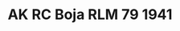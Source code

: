 ---
layout: product
title: "AK RC Boja RLM 79 1941"
price: "330" 
desc: "Acrylic Laquer 10mL"
img_path: "/assets/img/RC282.jpg"
brand: "AK "
available: true
special_offer: false
new: false
soon: false
cat: "020000"
subcat: "020200"
subsubcat: "020201"
sifra: "RC282"
popular: true
---